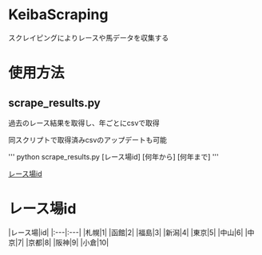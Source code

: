 # KeibaScraping
スクレイピングによりレースや馬データを収集する

# 使用方法
## scrape_results.py
過去のレース結果を取得し、年ごとにcsvで取得

同スクリプトで取得済みcsvのアップデートも可能

'''
python scrape_results.py [レース場id] [何年から] [何年まで]
'''

[レース場id](#race_id)

# レース場id
<a id=race_id><a>
|レース場|id|
|:---|:---|
|札幌|1|
|函館|2|
|福島|3|
|新潟|4|
|東京|5|
|中山|6|
|中京|7|
|京都|8|
|阪神|9|
|小倉|10|
